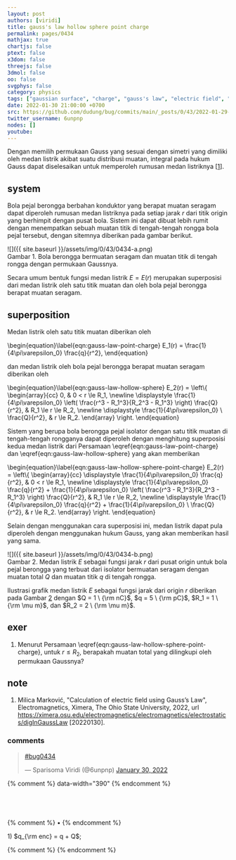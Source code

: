 ```yaml
---
layout: post
authors: [viridi]
title: gauss's law hollow sphere point charge
permalink: pages/0434
mathjax: true
chartjs: false
ptext: false
x3dom: false
threejs: false
3dmol: false
oo: false
svgphys: false
category: physics
tags: ["gaussian surface", "charge", "gauss's law", "electric field", "spherical symmetry", "hollow sphere", "point charge"]
date: 2022-01-30 21:00:00 +0700
src: https://github.com/dudung/bug/commits/main/_posts/0/43/2022-01-29-gauss-law-hollow-sphere-point-charge.md
twitter_username: 6unpnp
nodes: []
youtube:
---
```

Dengan memilih permukaan Gauss yang sesuai dengan simetri yang dimiliki oleh medan listrik akibat suatu distribusi muatan, integral pada hukum Gauss dapat diselesaikan untuk memperoleh rumusan medan listriknya [[1](#r01)].


## system
Bola pejal berongga berbahan konduktor yang berapat muatan seragam dapat diperoleh rumusan medan listriknya pada setiap jarak $r$ dari titik origin yang berhimpit dengan pusat bola. Sistem ini dapat dibuat lebih rumit dengan menempatkan sebuah muatan titik di tengah-tengah rongga bola pejal tersebut, dengan sitemnya diberikan pada gambar berikut.

![]({{ site.baseurl }}/assets/img/0/43/0434-a.png) \
Gambar <a name='fig1'>1</a>. Bola berongga bermuatan seragam dan muatan titik di tengah rongga dengan permukaan Gaussnya.

Secara umum bentuk fungsi medan listrik $E = E(r)$ merupakan superposisi dari medan listrik oleh satu titik muatan dan oleh bola pejal berongga berapat muatan seragam.


## superposition
Medan listrik oleh satu titik muatan diberikan oleh

\begin{equation}\label{eqn:gauss-law-point-charge}
E_1(r) = \frac{1}{4\pi\varepsilon_0} \frac{q}{r^2},
\end{equation}

dan medan listrik oleh bola pejal berongga berapat muatan seragam diberikan oleh

\begin{equation}\label{eqn:gauss-law-hollow-sphere}
E_2(r) = \left\\{
\begin{array}{cc}
0, & 0 < r \le R_1, \newline
\displaystyle \frac{1}{4\pi\varepsilon_0} \left( \frac{r^3 - R_1^3}{R_2^3 - R_1^3} \right) \frac{Q}{r^2}, & R_1 \le r \le R_2, \newline
\displaystyle \frac{1}{4\pi\varepsilon_0} \ \frac{Q}{r^2}, & r \le R_2.
\end{array}
\right.
\end{equation}

Sistem yang berupa bola berongga pejal isolator dengan satu titik muatan di tengah-tengah rongganya dapat diperoleh dengan menghitung superposisi kedua medan listrik dari Persamaan \eqref{eqn:gauss-law-point-charge} dan \eqref{eqn:gauss-law-hollow-sphere} yang akan memberikan

\begin{equation}\label{eqn:gauss-law-hollow-sphere-point-charge}
E_2(r) = \left\\{
\begin{array}{cc}
\displaystyle \frac{1}{4\pi\varepsilon_0} \frac{q}{r^2}, & 0 < r \le R_1, \newline
\displaystyle  \frac{1}{4\pi\varepsilon_0} \frac{q}{r^2} + \frac{1}{4\pi\varepsilon_0} \left( \frac{r^3 - R_1^3}{R_2^3 - R_1^3} \right) \frac{Q}{r^2}, & R_1 \le r \le R_2, \newline
\displaystyle \frac{1}{4\pi\varepsilon_0} \frac{q}{r^2} + \frac{1}{4\pi\varepsilon_0} \ \frac{Q}{r^2}, & r \le R_2.
\end{array}
\right.
\end{equation}

Selain dengan menggunakan cara superposisi ini, medan listrik dapat pula diperoleh dengan menggunakan hukum Gauss, yang akan memberikan hasil yang sama.

![]({{ site.baseurl }}/assets/img/0/43/0434-b.png) \
Gambar <a name='fig2'>2</a>. Medan listrik $E$ sebagai fungsi jarak $r$ dari pusat origin untuk bola pejal berongga yang terbuat dari isolator bermuatan seragam dengan muatan total $Q$ dan muatan titik $q$ di tengah rongga.

Ilustrasi grafik medan listrik $E$ sebagai fungsi jarak dari origin $r$ diberikan pada Gambar [2](#fig2) dengan $Q = 1 \ {\rm nC}$, $q = 5 \ {\rm pC}$, $R_1 = 1 \ {\rm \mu m}$, dan $R_2 = 2 \ {\rm \mu m}$.


## exer
1. Menurut Persamaan \eqref{eqn:gauss-law-hollow-sphere-point-charge}, untuk $r \le R_2$, berapakah muatan total yang dilingkupi oleh permukaan Gaussnya?


## note
1. <a name='r01'></a>Milica Marković, "Calculation of electric field using Gauss’s Law", Electromagnetics, Ximera, The Ohio State University, 2022, url <https://ximera.osu.edu/electromagnetics/electromagnetics/electrostatics/digInGaussLaw> [20220130].

### comments
<blockquote class="twitter-tweet" data-width="390"><p lang="und" dir="ltr"><a href="https://twitter.com/hashtag/bug0434?src=hash&amp;ref_src=twsrc%5Etfw">#bug0434</a></p>&mdash; Sparisoma Viridi (@6unpnp) <a href="https://twitter.com/6unpnp/status/1487787697640857603?ref_src=twsrc%5Etfw">January 30, 2022</a></blockquote> <script async src="https://platform.twitter.com/widgets.js" charset="utf-8"></script>
{% comment %} data-width="390" {% endcomment %}


## &nbsp;
{% comment %} []() &bull; []() {% endcomment %}


<ans>
1) $q_{\rm enc} = q + Q$; &nbsp;
</ans>


{% comment %}
{% endcomment %}
